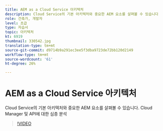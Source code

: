 ```yaml
---
title: AEM as a Cloud Service 아키텍처
description: Cloud Service의 기본 아키텍처와 중요한 AEM 요소를 살펴볼 수 있습니다. Cloud Manager 및 API에 대한 심층 분석
role: 건축가, 개발자
level: 초급
type: 자습서
topic: 아키텍처
kt: 6919
thumbnail: 330542.jpg
translation-type: tm+mt
source-git-commit: d9714b9a291ec3ee5f3dba9723de72bb120d2149
workflow-type: tm+mt
source-wordcount: '61'
ht-degree: 26%

---
```



# AEM as a Cloud Service 아키텍처

Cloud Service의 기본 아키텍처와 중요한 AEM 요소를 살펴볼 수 있습니다. Cloud Manager 및 API에 대한 심층 분석

>[!VIDEO](https://video.tv.adobe.com/v/330542/?quality=12&learn=on)